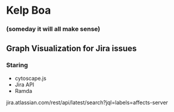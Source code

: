 # Kelp Boa 
### (someday it will all make sense)

## Graph Visualization for Jira issues

### Staring
 * cytoscape.js
 * Jira API
 * Ramda

jira.atlassian.com/rest/api/latest/search?jql=labels=affects-server
 